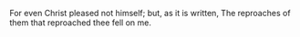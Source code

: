 For even Christ pleased not himself; but, as it is written, The reproaches of them that reproached thee fell on me.
